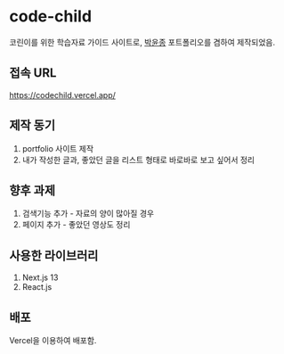 # code-child

코린이를 위한 학습자료 가이드 사이트로, [박윤종](https://github.com/yoonjong-park) 포트폴리오를 겸하여 제작되었음.

## 접속 URL

https://codechild.vercel.app/

## 제작 동기

1. portfolio 사이트 제작
2. 내가 작성한 글과, 좋았던 글을 리스트 형태로 바로바로 보고 싶어서 정리

## 향후 과제

1. 검색기능 추가 - 자료의 양이 많아질 경우
2. 페이지 추가 - 좋았던 영상도 정리

## 사용한 라이브러리

1. Next.js 13
2. React.js

## 배포

Vercel을 이용하여 배포함.
